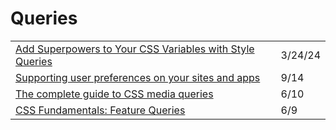 # Queries

|                                                                                                                                    |         |
| ---------------------------------------------------------------------------------------------------------------------------------- | ------- |
| [Add Superpowers to Your CSS Variables with Style Queries](https://thathtml.blog/2024/03/superpowered-container-style-queries/)    | 3/24/24 |
| [Supporting user preferences on your sites and apps](https://gomakethings.com/supporting-user-preferences-on-your-sites-and-apps/) | 9/14    |
| [The complete guide to CSS media queries](https://polypane.app/blog/the-complete-guide-to-css-media-queries/)                      | 6/10    |
| [CSS Fundamentals: Feature Queries](https://itnext.io/css-fundamentals-feature-queries-5de1ad1edf3a)                               | 6/9     |
